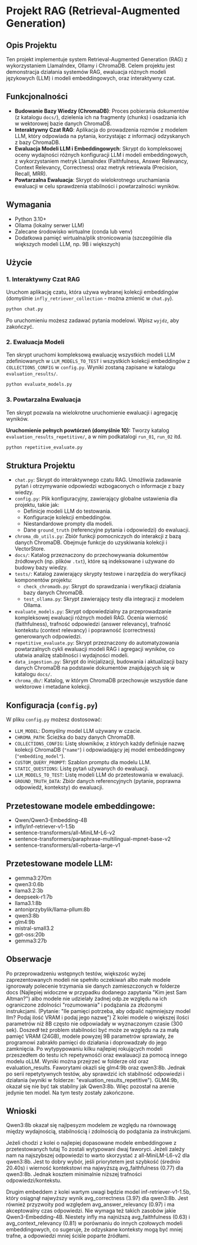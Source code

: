 # Projekt RAG (Retrieval-Augmented Generation)

## Opis Projektu
Ten projekt implementuje system Retrieval-Augmented Generation (RAG) z wykorzystaniem LlamaIndex, Ollamy i ChromaDB. Celem projektu jest demonstracja działania systemów RAG, ewaluacja różnych modeli językowych (LLM) i modeli embeddingowych, oraz interaktywny czat.

## Funkcjonalności
- **Budowanie Bazy Wiedzy (ChromaDB)**: Proces pobierania dokumentów (z katalogu `docs/`), dzielenia ich na fragmenty (chunks) i osadzania ich w wektorowej bazie danych ChromaDB.
- **Interaktywny Czat RAG**: Aplikacja do prowadzenia rozmów z modelem LLM, który odpowiada na pytania, korzystając z informacji odzyskanych z bazy ChromaDB.
- **Ewaluacja Modeli LLM i Embeddingowych**: Skrypt do kompleksowej oceny wydajności różnych konfiguracji LLM i modeli embeddingowych, z wykorzystaniem metryk LlamaIndex (Faithfulness, Answer Relevancy, Context Relevancy, Correctness) oraz metryk retriewala (Precision, Recall, MRR).
- **Powtarzalna Ewaluacja**: Skrypt do wielokrotnego uruchamiania ewaluacji w celu sprawdzenia stabilności i powtarzalności wyników.

## Wymagania
- Python 3.10+
- Ollama (lokalny serwer LLM)
- Zalecane środowisko wirtualne (conda lub venv)
- Dodatkowa pamięć wirtualna/plik stronicowania (szczególnie dla większych modeli LLM, np. 9B i większych)

## Użycie

### 1. Interaktywny Czat RAG
Uruchom aplikację czatu, która używa wybranej kolekcji embeddingów (domyślnie `infly_retriever_collection` - można zmienić w `chat.py`).
```bash
python chat.py
```
Po uruchomieniu możesz zadawać pytania modelowi. Wpisz `wyjdz`, aby zakończyć.

### 2. Ewaluacja Modeli
Ten skrypt uruchomi kompleksową ewaluację wszystkich modeli LLM zdefiniowanych w `LLM_MODELS_TO_TEST` i wszystkich kolekcji embeddingów z `COLLECTIONS_CONFIG` w `config.py`.
Wyniki zostaną zapisane w katalogu `evaluation_results/`.
```bash
python evaluate_models.py
```

### 3. Powtarzalna Ewaluacja
Ten skrypt pozwala na wielokrotne uruchomienie ewaluacji i agregację wyników.

**Uruchomienie pełnych powtórzeń (domyślnie 10):**
Tworzy katalog `evaluation_results_repetitive/`, a w nim podkatalogi `run_01`, `run_02` itd.
```bash
python repetitive_evaluate.py
```


## Struktura Projektu
-   `chat.py`: Skrypt do interaktywnego czatu RAG. Umożliwia zadawanie pytań i otrzymywanie odpowiedzi wzbogaconych o informacje z bazy wiedzy.
-   `config.py`: Plik konfiguracyjny, zawierający globalne ustawienia dla projektu, takie jak:
    *   Definicje modeli LLM do testowania.
    *   Konfiguracje kolekcji embeddingów.
    *   Niestandardowe prompty dla modeli.
    *   Dane `ground_truth` (referencyjne pytania i odpowiedzi) do ewaluacji.
-   `chroma_db_utils.py`: Zbiór funkcji pomocniczych do interakcji z bazą danych ChromaDB. Obejmuje funkcje do uzyskiwania kolekcji i VectorStore.
-   `docs/`: Katalog przeznaczony do przechowywania dokumentów źródłowych (np. plików `.txt`), które są indeksowane i używane do budowy bazy wiedzy.
-   `tests/`: Katalog zawierający skrypty testowe i narzędzia do weryfikacji komponentów projektu:
    *   `check_chromadb.py`: Skrypt do sprawdzania i weryfikacji działania bazy danych ChromaDB.
    *   `test_ollama.py`: Skrypt zawierający testy dla integracji z modelem Ollama.
-   `evaluate_models.py`: Skrypt odpowiedzialny za przeprowadzanie kompleksowej ewaluacji różnych modeli RAG. Ocenia wierność (faithfulness), trafność odpowiedzi (answer relevancy), trafność kontekstu (context relevancy) i poprawność (correctness) generowanych odpowiedzi.
-   `repetitive_evaluate.py`: Skrypt przeznaczony do automatyzowania powtarzalnych cykli ewaluacji modeli RAG i agregacji wyników, co ułatwia analizę stabilności i wydajności modeli.
-   `data_ingestion.py`: Skrypt do inicjalizacji, budowania i aktualizacji bazy danych ChromaDB na podstawie dokumentów znajdujących się w katalogu `docs/`.
-   `chroma_db/`: Katalog, w którym ChromaDB przechowuje wszystkie dane wektorowe i metadane kolekcji.


## Konfiguracja (`config.py`)
W pliku `config.py` możesz dostosować:
- `LLM_MODEL`: Domyślny model LLM używany w czacie.
- `CHROMA_PATH`: Ścieżka do bazy danych ChromaDB.
- `COLLECTIONS_CONFIG`: Listę słowników, z których każdy definiuje nazwę kolekcji ChromaDB (`"name"`) i odpowiadający jej model embeddingowy (`"embedding_model"`).
- `CUSTOM_QUERY_PROMPT`: Szablon promptu dla modelu LLM.
- `STATIC_QUESTIONS`: Listę pytań używanych do ewaluacji.
- `LLM_MODELS_TO_TEST`: Listę modeli LLM do przetestowania w ewaluacji.
- `GROUND_TRUTH_DATA`: Zbiór danych referencyjnych (pytanie, poprawna odpowiedź, konteksty) do ewaluacji.

## Przetestowane modele embeddingowe:
- Qwen/Qwen3-Embedding-4B
- infly/inf-retriever-v1-1.5b
- sentence-transformers/all-MiniLM-L6-v2
- sentence-transformers/paraphrase-multilingual-mpnet-base-v2
- sentence-transformers/all-roberta-large-v1

## Przetestowane modele LLM:
- gemma3:270m
- qwen3:0.6b
- llama3.2:3b
- deepseek-r1:7b
- llama3.1:8b
- antoniprzybylik/llama-pllum:8b
- qwen3:8b
- glm4:9b
- mistral-small3.2
- gpt-oss:20b
- gemma3:27b

## Obserwacje
Po przeprowadzeniu wstępnych testów, większośc wyżej zaprezentowanych modeli nie spełniło oczekiwań albo 
małe modele ignorowały polecenie trzymania sie danych zamieszczonych w folderze docs 
(Najlepiej widoczne w przypadku dodanego zapytania "Kim jest Sam Altman?") albo modele nie udzielały żadnej 
odp.ze względu na ich ograniczone zdolności "rozumowania" i podążania za złożonymi instrukcjami.
(Pytanie: "Ile pamięci potrzeba, aby odpalić najmniejszy model llm? Podaj ilość VRAM i podaj jego nazwę") 
Z kolei modele o większej ilości parametrów niż 8B często nie odpowiadały w wyznaczonym czasie (300 sek). 
Doszedł też problem stabilności być może ze względu na za małą pamięć
VRAM (24GB), modele powyzej 9B parametrów sprawiały, że programowi zabrakło pamięci do działania i doprowadzały
do jego zamknięcia. Po wytypypowaniu kilku najlepiej rokujących modeli przeszedłem do testu ich repetywnośći
oraz ewalauacji za pomocą innego modelu oLLM. Wyniki można przejrzeć w folderze old oraz evaluation_results.
Faworytami okazli się glm4:9b oraz qwen3:8b. Jednak po serii repetytywnych testów, aby sprawdzić ich
stabilność odpowiedzi i działania (wyniki w folderze: "evaluation_results_repetitive"). 
GLM4:9b, okazał się nie być tak stabilny jak Qwen3:8b. Więc pozostał na arenie jedynie ten model. 
Na tym testy zostały zakończone. 

## Wnioski
Qwen3:8b okazał się najlpesyzm modelem ze względu na równowagę między wydajnością, stabilnością 
i zdolnością do podążania za instrukcjami. 

Jeżeli chodzi z kolei o najlepiej dopasowane modele embeddingowe z przetestowanych tutaj 
To zostali wytypowani dwaj faworyci. Jeżeli zależy nam na najszybszej odpowiedzi to warto skorzystać z
all-MiniLM-L6-v2 dla qwen3:8b. Jest to dobry wybór, jeśli priorytetem jest szybkość  (średnio 20.40s)
i wierność kontekstowi ma najwyższą avg_faithfulness (0.77) dla qwen3:8b.
Jednak kosztem minimalnie niższej trafności odpowiedzi/kontekstu.
 
Drugim embeddem z kolei wartym uwagi będzie model inf-retriever-v1-1.5b,  który osiągnął najwyższy wynik avg_correctness (3.97) 
dla qwen3:8b. Jest również przyzwoity pod względem avg_answer_relevancy (0.97) i ma akceptowalny czas odpowiedzi.
Nie wymaga też takich zasobów jakie Qwen3-Embedding-4B. Niestety infly ma najniższą avg_faithfulness (0.63) i 
avg_context_relevancy (0.81) w porównaniu do innych czołowych modeli embeddingowych, co sugeruje, 
że odzyskane konteksty mogą być mniej trafne, a odpowiedzi mniej ściśle poparte źródłami.
